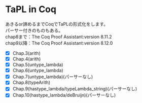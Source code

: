 # TaPL in Coq
あきるor諦めるまでCoqでTaPLの形式化をします。  
パーサー付きのものもある。  
chap8まで：The Coq Proof Assistant:version 8.11.2   
chap9以降：The Coq Proof Assistant:version 8.12.0   


- [x] Chap.3(arith)
- [x] Chap.4(arith)
- [x] Chap.5(untype_lambda)
- [x] Chap.6(untype_lambda)
- [x] Chap.7(untype_lambda)(パーサーなし)
- [x] Chap.8(typeArith)
- [x] Chap.9(hastype_lambda/typeLambda_string)(パーサーなし)
- [x] Chap.10(hastype_lambda/deBruijn)(パーサーなし)
